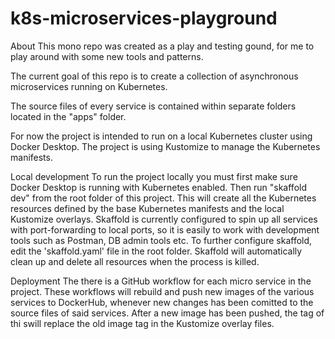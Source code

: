 # k8s-microservices-playground

About
This mono repo was created as a play and testing gound, for me to play around with some new tools and patterns.

The current goal of this repo is to create a collection of asynchronous microservices running on Kubernetes.

The source files of every service is contained within separate folders located in the "apps" folder.

For now the project is intended to run on a local Kubernetes cluster using Docker Desktop. The project is using Kustomize to manage the Kubernetes manifests. 

Local development
To run the project locally you must first make sure Docker Desktop is running with Kubernetes enabled.
Then run "skaffold dev" from the root folder of this project.
This will create all the Kubernetes resources defined by the base Kubernetes manifests and the local Kustomize overlays.
Skaffold is currently configured to spin up all services with port-forwarding to local ports, so it is easily to work  with development tools such as Postman, DB admin tools etc. 
To further configure skaffold, edit the 'skaffold.yaml' file in the root folder.
Skaffold will automatically clean up and delete all resources when the process is killed.

Deployment
The there is a GitHub workflow for each micro service in the project. These workflows will rebuild and push new images of the various services to DockerHub,
whenever new changes has been comitted to the source files of said services.
After a new image has been pushed, the tag of thi swill replace the old image tag in the Kustomize overlay files. 




